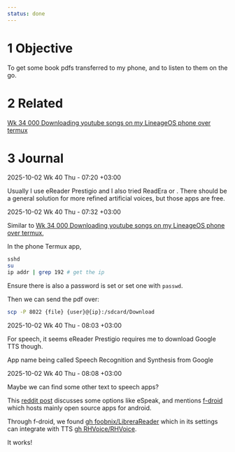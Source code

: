 ```yaml
---
status: done
---
```


# 1 Objective

To get some book pdfs transferred to my phone, and to listen to them on the go.

# 2 Related

[Wk 34 000 Downloading youtube songs on my LineageOS phone over termux](../../weekly/2025/Wk%2034%20000%20Downloading%20youtube%20songs%20on%20my%20LineageOS%20phone%20over%20termux.md)

# 3 Journal

2025-10-02 Wk 40 Thu - 07:20 +03:00

Usually I use eReader Prestigio and I also tried ReadEra or . There should be a general solution for more refined artificial voices, but those apps are free.

2025-10-02 Wk 40 Thu - 07:32 +03:00

Similar to [Wk 34 000 Downloading youtube songs on my LineageOS phone over termux](../../weekly/2025/Wk%2034%20000%20Downloading%20youtube%20songs%20on%20my%20LineageOS%20phone%20over%20termux.md),

In the phone Termux app,

````sh
sshd
su
ip addr | grep 192 # get the ip
````

Ensure there is also a password is set or set one with `passwd`.

Then we can send the pdf over:

````sh
scp -P 8022 {file} {user}@{ip}:/sdcard/Download
````

2025-10-02 Wk 40 Thu - 08:03 +03:00

For speech, it seems eReader Prestigio requires me to download Google TTS though.

App name being called Speech Recognition and Synthesis from Google

2025-10-02 Wk 40 Thu - 08:08 +03:00

Maybe we can find some other text to speech apps?

This [reddit post](https://www.reddit.com/r/degoogle/comments/pdwr60/text_to_speech_on_degoogled_android/) discusses some options like eSpeak, and mentions [f-droid](https://f-droid.org/) which hosts mainly open source apps for android.

Through f-droid, we found [gh foobnix/LibreraReader](https://github.com/foobnix/LibreraReader) which in its settings can integrate with TTS [gh RHVoice/RHVoice](https://github.com/RHVoice/RHVoice).

It works!
